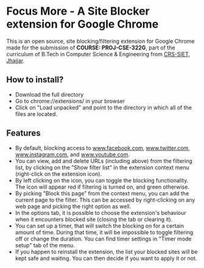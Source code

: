 # Focus More - A Site Blocker extension for Google Chrome
This is an open source, site blocking/filtering extension for Google Chrome made for the submission of **COURSE: PROJ-CSE-322G**, part of the curriculum of B.Tech in Computer Science & Engineering from [CRS-SIET, Jhajjar](http://crssietjhajjar.ac.in/).

## How to install?
- Download the full directory
- Go to chrome://extensions/ in your browser
- Click on "Load unpacked" and point to the directory in which all of the files are located.

## Features
- By default, blocking access to www.facebook.com, www.twitter.com, www.instagram.com, and www.youtube.com.
- You can view, add and delete URLs (including above) from the filtering list, by clicking on the "Show filter list" in the extension context menu (right-click on the extension icon).
- By left clicking on the icon, you can toggle the blocking functionality. The icon will appear red if filtering is turned on, and green otherwise.
- By picking "Block this page" from the context menu, you can add the current page to the filter. This can be accessed by right-clicking on any web page and picking the right option as well.
- In the options tab, it is possible to choose the extension's behaviour when it encounters blocked site (closing the tab or clearing it).
- You can set up a timer, that will switch the blocking on for a certain amount of time. During that time, it will be impossible to toggle filtering off or change the duration. You can find timer settings in "Timer mode setup" tab of the menu.
- If you happen to reinstall the extension, the list your blocked sites will be kept safe and waiting. You can then decide if you want to apply it or not.

